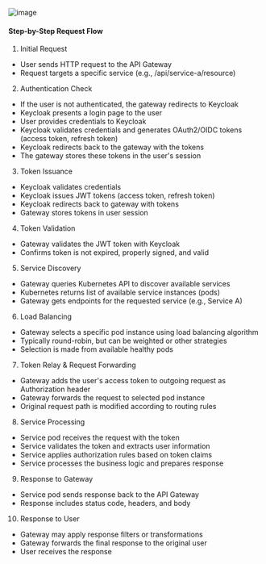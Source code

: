 
![image](https://github.com/user-attachments/assets/fc321b4b-10bf-4f2f-9057-e909d29fbae6)  

  
#### Step-by-Step Request Flow
1. Initial Request
* User sends HTTP request to the API Gateway  
* Request targets a specific service (e.g., /api/service-a/resource)  

2. Authentication Check
* If the user is not authenticated, the gateway redirects to Keycloak
* Keycloak presents a login page to the user
* User provides credentials to Keycloak
* Keycloak validates credentials and generates OAuth2/OIDC tokens (access token, refresh token)
* Keycloak redirects back to the gateway with the tokens
* The gateway stores these tokens in the user's session

3. Token Issuance
* Keycloak validates credentials  
* Keycloak issues JWT tokens (access token, refresh token)  
* Keycloak redirects back to gateway with tokens
* Gateway stores tokens in user session

4. Token Validation
* Gateway validates the JWT token with Keycloak
* Confirms token is not expired, properly signed, and valid

5. Service Discovery
* Gateway queries Kubernetes API to discover available services
* Kubernetes returns list of available service instances (pods)
* Gateway gets endpoints for the requested service (e.g., Service A)

6. Load Balancing
* Gateway selects a specific pod instance using load balancing algorithm
* Typically round-robin, but can be weighted or other strategies
* Selection is made from available healthy pods

7. Token Relay & Request Forwarding
* Gateway adds the user's access token to outgoing request as Authorization header
* Gateway forwards the request to selected pod instance
* Original request path is modified according to routing rules

8. Service Processing
* Service pod receives the request with the token
* Service validates the token and extracts user information
* Service applies authorization rules based on token claims
* Service processes the business logic and prepares response

9. Response to Gateway
* Service pod sends response back to the API Gateway
* Response includes status code, headers, and body

10. Response to User
* Gateway may apply response filters or transformations
* Gateway forwards the final response to the original user
* User receives the response
